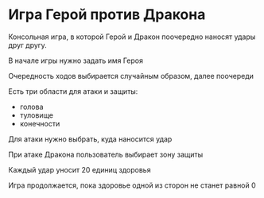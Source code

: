 # Игра Герой против Дракона
 
Консольная игра, в которой Герой и Дракон поочередно наносят удары друг другу.

В начале игры нужно задать имя Героя

Очередность ходов выбирается случайным образом, далее поочереди

Есть три области для атаки и защиты:
- голова
- туловище
- конечности

Для атаки нужно выбрать, куда наносится удар

При атаке Дракона пользователь выбирает зону защиты

Каждый удар уносит 20 единиц здоровья

Игра продолжается, пока здоровье одной из сторон не станет равной 0


